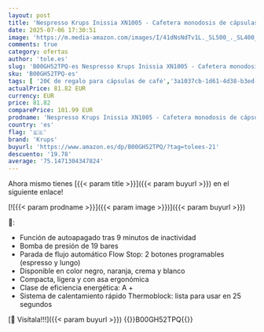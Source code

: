 ```yaml
---
layout: post
title: 'Nespresso Krups Inissia XN1005 - Cafetera monodosis de cápsulas Nespresso  19 bares  apagado automático  color rojo'
date: 2025-07-06 17:30:51
image: 'https://m.media-amazon.com/images/I/41dNsNdTv1L._SL500_._SL400_.jpg'
comments: true
category: ofertas
author: 'tole.es'
slug: 'B00GH52TPQ-es Nespresso Krups Inissia XN1005 - Cafetera monodosis de...'
sku: 'B00GH52TPQ-es'
tags: [ '20€ de regalo para cápsulas de café','3a1037cb-1d61-4d38-b3ed-b84d59d4ff46_0','3a1037cb-1d61-4d38-b3ed-b84d59d4ff46_1201','9523d978-59fe-477f-8c56-f69a4f1f65a6_0','9523d978-59fe-477f-8c56-f69a4f1f65a6_1501','9523d978-59fe-477f-8c56-f69a4f1f65a6_1701','9523d978-59fe-477f-8c56-f69a4f1f65a6_3301','9523d978-59fe-477f-8c56-f69a4f1f65a6_4901','9523d978-59fe-477f-8c56-f69a4f1f65a6_6201','9523d978-59fe-477f-8c56-f69a4f1f65a6_6801','9523d978-59fe-477f-8c56-f69a4f1f65a6_701','9523d978-59fe-477f-8c56-f69a4f1f65a6_801','9523d978-59fe-477f-8c56-f69a4f1f65a6_9101','Arborist Merchandising Root','CML-Kitchen','Cafeteras Nespresso a partir de 59€','Cafeteras individuales','Custom Stores','Hogar y cocina','Kitchen All','Los favoritos de nuestros clientes Social: Hogar y cocina','Los favoritos de nuestros clientes Social: Hogar y cocina líneas duras','Major Appliances','Máquinas cafeteras','Nespresso en Promoción','Nespresso en Promoción Primavera 2018','New Arrivals Social: Home and Kitchen','Oferta de café Nespresso','Precios destacados en Hogar y cocina','Self Service','Special Features Stores','Top Brands Kitchen Appliances','Top Brands Kitchen Selection','Utensilios para café y té','cafetera','krups','nespresso','top brands_home_and_kitchen','🇪🇸', ]
actualPrice: 81.82 EUR
currency: EUR
price: 81.82
comparePrice: 101.99 EUR
prodname: 'Nespresso Krups Inissia XN1005 - Cafetera monodosis de cápsulas Nespresso  19 bares  apagado automático  color rojo'
country: 'es'
flag: '🇪🇸'
brand: 'Krups'
buyurl: 'https://www.amazon.es/dp/B00GH52TPQ/?tag=tolees-21'
descuento: '19.78'
average: '75.1471304347824'
---
```


Ahora mismo tienes [{{< param title >}}]({{< param buyurl >}}) en el siguiente enlace!

[![{{< param prodname >}}]({{< param image >}})]({{< param buyurl >}})

🔎:

- Función de autoapagado tras 9 minutos de inactividad
- Bomba de presión de 19 bares
- Parada de flujo automático Flow Stop: 2 botones programables (espresso y lungo)
- Disponible en color negro, naranja, crema y blanco
- Compacta, ligera y con asa ergonómica
- Clase de eficiencia energética: A +
- Sistema de calentamiento rápido Thermoblock: lista para usar en 25 segundos

[🛒 Visítala!!!]({{< param buyurl >}})
{{<world>}}B00GH52TPQ{{</world>}}
